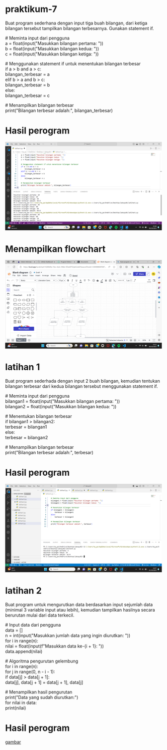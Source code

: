 # praktikum-7
Buat program sederhana dengan input tiga buah bilangan, dari ketiga bilangan
tersebut tampilkan bilangan terbesarnya. Gunakan statement if.
<P># Meminta input dari pengguna
<br>a = float(input("Masukkan bilangan pertama: "))
<br>b = float(input("Masukkan bilangan kedua: "))
<br>c = float(input("Masukkan bilangan ketiga: "))

<P># Menggunakan statement if untuk menentukan bilangan terbesar
<br>if a > b and a > c:
   <br>bilangan_terbesar = a
<br>elif b > a and b > c:
 <br>   bilangan_terbesar = b
<br>else:
  <br>  bilangan_terbesar = c

<P># Menampilkan bilangan terbesar
<br>print("Bilangan terbesar adalah:", bilangan_terbesar)
    
# Hasil perogram
    
![gambar](ss1.png)
    
# Menampilkan flowchart
    
![gambar](flowchart.png)


# latihan 1
Buat program sederhada dengan input 2 buah bilangan, kemudian tentukan bilangan terbesar dari kedua bilangan tersebut menggunakan statement if.
<P> # Meminta input dari pengguna
<br>bilangan1 = float(input("Masukkan bilangan pertama: "))
<br>bilangan2 = float(input("Masukkan bilangan kedua: "))

<P># Menentukan bilangan terbesar
<br>if bilangan1 > bilangan2:
  <br>  terbesar = bilangan1
<br>else:
   <br> terbesar = bilangan2

<p># Menampilkan bilangan terbesar
<br>print("Bilangan terbesar adalah:", terbesar)
    
# Hasil perogram

![gambar](ss10.png)

# latihan 2
Buat program untuk mengurutkan data berdasarkan input sejumlah
data (minimal 3 variable input atau lebih), kemudian tampilkan
hasilnya secara berurutan mulai dari data terkecil.
<P># Input data dari pengguna
<br>data = []
<br>n = int(input("Masukkan jumlah data yang ingin diurutkan: "))
<br>for i in range(n):
  <br>  nilai = float(input(f"Masukkan data ke-{i + 1}: "))
  <br>  data.append(nilai)

<P># Algoritma pengurutan gelembung
<br>for i in range(n):
  <br>  for j in range(0, n - i - 1):
    <br>    if data[j] > data[j + 1]:
        <br>    data[j], data[j + 1] = data[j + 1], data[j]

<P># Menampilkan hasil pengurutan
<br>print("Data yang sudah diurutkan:")
<br>for nilai in data:
   <br> print(nilai)

   # Hasil perogram

   [gambar](ss3.png)


